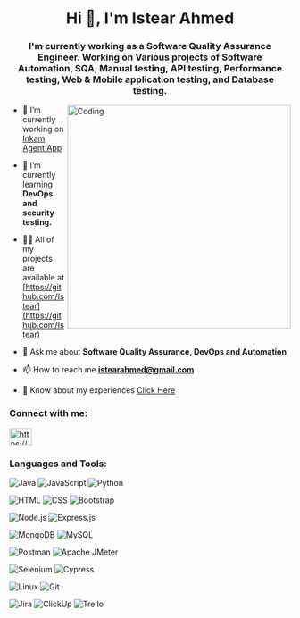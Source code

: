 <h1 align="center">Hi 👋, I'm Istear Ahmed</h1>
<h3 align="center">I'm currently working as a Software Quality Assurance Engineer. Working on Various projects of Software Automation, SQA, Manual testing, API testing, Performance testing, Web & Mobile application testing, and Database testing.</h3>

<img align="right" alt="Coding" width="400" src="https://cdn.dribbble.com/users/1162077/screenshots/3848914/programmer.gif">


- 🔭 I’m currently working on [Inkam Agent App](https://play.google.com/store/apps/details?id=app.inkam.agent.twa)

- 🌱 I’m currently learning **DevOps and security testing.**

- 👨‍💻 All of my projects are available at [https://github.com/Istear](https://github.com/Istear)

- 💬 Ask me about **Software Quality Assurance, DevOps and Automation**

- 📫 How to reach me **istearahmed@gmail.com**
- 📄 Know about my experiences [Click Here](https://drive.google.com/file/d/10HstSIlnfnjwnci0XJ98L1Vu3Z5kBfig/view?usp=drive_link)

<h3 align="left">Connect with me:</h3>
<p align="left">
<a href="https://linkedin.com/in/https://www.linkedin.com/in/istear-ahmed-a3b526112" target="blank"><img align="center" src="https://raw.githubusercontent.com/rahuldkjain/github-profile-readme-generator/master/src/images/icons/Social/linked-in-alt.svg" alt="https://www.linkedin.com/in/istear-ahmed-a3b526112" height="30" width="40" /></a>
</p>

<h3 align="left">Languages and Tools:</h3>

![Java](https://img.shields.io/badge/Java-007396?logo=java&logoColor=white&style=for-the-badge)  ![JavaScript](https://img.shields.io/badge/JavaScript-F7DF1E?logo=javascript&logoColor=black&style=for-the-badge)  ![Python](https://img.shields.io/badge/Python-3776AB?logo=python&logoColor=white&style=for-the-badge)

![HTML](https://img.shields.io/badge/HTML-E34F26?logo=html5&logoColor=white&style=for-the-badge)  ![CSS](https://img.shields.io/badge/CSS-1572B6?logo=css3&logoColor=white&style=for-the-badge)  ![Bootstrap](https://img.shields.io/badge/Bootstrap-563D7C?logo=bootstrap&logoColor=white&style=for-the-badge)

![Node.js](https://img.shields.io/badge/Node.js-43853D?logo=node.js&logoColor=white&style=for-the-badge)  ![Express.js](https://img.shields.io/badge/Express.js-000000?logo=express&logoColor=white&style=for-the-badge)

![MongoDB](https://img.shields.io/badge/MongoDB-47A248?logo=mongodb&logoColor=white&style=for-the-badge)  ![MySQL](https://img.shields.io/badge/MySQL-4479A1?logo=mysql&logoColor=white&style=for-the-badge)

![Postman](https://img.shields.io/badge/Postman-FF6C37?logo=postman&logoColor=white&style=for-the-badge)  ![Apache JMeter](https://img.shields.io/badge/Apache_JMeter-D22128?logo=apachejmeter&logoColor=white&style=for-the-badge)

![Selenium](https://img.shields.io/badge/Selenium-43B02A?logo=selenium&logoColor=white&style=for-the-badge)  ![Cypress](https://img.shields.io/badge/Cypress-17202C?logo=cypress&logoColor=white&style=for-the-badge)

![Linux](https://img.shields.io/badge/Linux-FCC624?logo=linux&logoColor=black&style=for-the-badge)  ![Git](https://img.shields.io/badge/Git-F05032?logo=git&logoColor=white&style=for-the-badge)

![Jira](https://img.shields.io/badge/Jira-0052CC?logo=jira&logoColor=white&style=for-the-badge)  ![ClickUp](https://img.shields.io/badge/ClickUp-7B68EE?logo=clickup&logoColor=white&style=for-the-badge)  ![Trello](https://img.shields.io/badge/Trello-0079BF?logo=trello&logoColor=white&style=for-the-badge)
